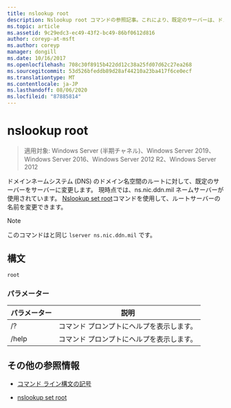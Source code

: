 ```yaml
---
title: nslookup root
description: Nslookup root コマンドの参照記事。これにより、既定のサーバーは、ドメインネームシステム (DNS) のドメイン名空間のルートのサーバーに変更されます。
ms.topic: article
ms.assetid: 9c29edc3-ec49-43f2-bc49-86bf0612d816
author: coreyp-at-msft
ms.author: coreyp
manager: dongill
ms.date: 10/16/2017
ms.openlocfilehash: 708c30f8915b422dd12c38a25fd07d62c27ea268
ms.sourcegitcommit: 53d526bfeddb89d28af44210a23ba417f6ce0ecf
ms.translationtype: MT
ms.contentlocale: ja-JP
ms.lasthandoff: 08/06/2020
ms.locfileid: "87885814"
---
```

# <a name="nslookup-root"></a>nslookup root

> 適用対象: Windows Server (半期チャネル)、Windows Server 2019、Windows Server 2016、Windows Server 2012 R2、Windows Server 2012

ドメインネームシステム (DNS) のドメイン名空間のルートに対して、既定のサーバーをサーバーに変更します。 現時点では、ns.nic.ddn.mil ネームサーバーが使用されています。 [Nslookup set root](nslookup-set-root.md)コマンドを使用して、ルートサーバーの名前を変更できます。

> [!NOTE]
> このコマンドはと同じ `lserver ns.nic.ddn.mil` です。

## <a name="syntax"></a>構文

```
root
```

### <a name="parameters"></a>パラメーター

| パラメーター | 説明 |
| --------- | ----------- |
| /? | コマンド プロンプトにヘルプを表示します。 |
| /help | コマンド プロンプトにヘルプを表示します。 |

## <a name="additional-references"></a>その他の参照情報

- [コマンド ライン構文の記号](command-line-syntax-key.md)

- [nslookup set root](nslookup-set-root.md)
